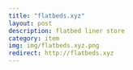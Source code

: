 ```yaml
---
title: "flatbeds.xyz"
layout: post
description: flatbed liner store
category: item
img: img/flatbeds.xyz.png
redirect: http://flatbeds.xyz
---
```


